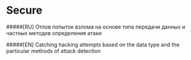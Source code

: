 # Secure


#####[RU]
Отлов попыток взлома на основе типа передачи данных и частных методов определения атаки

#####[EN]
Catching hacking attempts based on the data type and the particular methods of attack detection